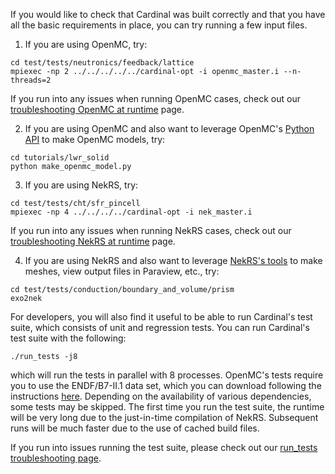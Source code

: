 If you would like to check that Cardinal was built correctly and that you
have all the basic requirements in place, you can try running a few input files.

1. If you are using OpenMC, try:

```
cd test/tests/neutronics/feedback/lattice
mpiexec -np 2 ../../../../../cardinal-opt -i openmc_master.i --n-threads=2
```

If you run into any issues when running OpenMC cases, check out our
[troubleshooting OpenMC at runtime](openmc_runtime.md) page.

2. If you are using OpenMC and also want to leverage OpenMC's
   [Python API](https://docs.openmc.org/en/stable/usersguide/install.html#installing-python-api)
   to make OpenMC models, try:

```
cd tutorials/lwr_solid
python make_openmc_model.py
```

3. If you are using NekRS, try:

```
cd test/tests/cht/sfr_pincell
mpiexec -np 4 ../../../../cardinal-opt -i nek_master.i
```

If you run into any issues when running NekRS cases, check out our
[troubleshooting NekRS at runtime](nekrs_runtime.md) page.

4. If you are using NekRS and also want to leverage [NekRS's tools](nek_tools.md)
   to make meshes, view output files in Paraview, etc., try:

```
cd test/tests/conduction/boundary_and_volume/prism
exo2nek
```


For developers, you will also find it useful to be able to run Cardinal's
test suite, which consists of unit and regression tests.
You can run Cardinal's test suite with the following:

```
./run_tests -j8
```

which will run the tests in parallel with 8 processes. OpenMC's tests require
you to use the ENDF/B7-II.1 data set, which you can download following
the instructions [here](cross_sections.md).
Depending on the availability of various dependencies, some tests may be skipped.
The first time
you run the test suite, the runtime will be very long due to the just-in-time compilation of
NekRS. Subsequent runs will be much faster due to the use of cached build files.

If you run into issues running the test suite, please check out our
[run_tests troubleshooting page](run_tests_troubleshoot.md).
